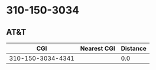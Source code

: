 # 310-150-3034
## AT&T


| CGI | Nearest CGI | Distance |
|-----|-------------|----------|
| 310-150-3034-4341 |  | 0.0 |
